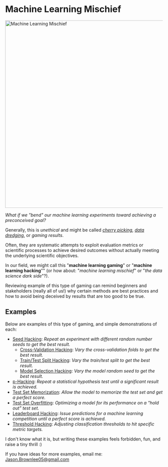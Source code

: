 # Machine Learning Mischief

<img src="pics/cover.svg" alt="Machine Learning Mischief" width="600">

_What if we "bend" our machine learning experiments toward achieving a preconceived goal?_

Generally, this is _unethical_ and might be called [_cherry picking_](https://en.wikipedia.org/wiki/Cherry_picking), [_data dredging_](https://en.wikipedia.org/wiki/Data_dredging), or _gaming results_.

Often, they are systematic attempts to exploit evaluation metrics or scientific processes to achieve desired outcomes without actually meeting the underlying scientific objectives.

In our field, we might call this "**machine learning gaming**" or "**machine learning hacking**"" (or how about: "_machine learning mischief_" or "_the data science dark side_"?).

Reviewing example of this type of gaming can remind beginners and stakeholders (really all of us!) why certain methods are best practices and how to avoid being deceived by results that are too good to be true.

## Examples

Below are examples of this type of gaming, and simple demonstrations of each:

* [Seed Hacking](examples/seed_hacking.md): _Repeat an experiment with different random number seeds to get the best result._
	* [Cross-Validation Hacking](examples/threshold_hacking.md): _Vary the cross-validation folds to get the best result._
	* [Train/Test Split Hacking](examples/train_test_split_hacking.md): _Vary the train/test split to get the best result._
	* [Model Selection Hacking](examples/model_selection_hacking.md): _Vary the model random seed to get the best result._
* [p-Hacking](examples/p_hacking.md): _Repeat a statistical hypothesis test until a significant result is achieved._
* [Test Set Memorization](examples/test_set_memorization.md): _Allow the model to memorize the test set and get a perfect score._
* [Test Set Overfitting](examples/test_set_overfitting.md): _Optimizing a model for its performance on a "hold out" test set._
* [Leaderboard Hacking](examples/leaderboard_hacking.md): _Issue predictions for a machine learning competition until a perfect score is achieved._
* [Threshold Hacking](examples/threshold_hacking.md): _Adjusting classification thresholds to hit specific metric targets._

I don't know what it is, but writing these examples feels forbidden, fun, and raise a tiny thrill :)

If you have ideas for more examples, email me: Jason.Brownlee05@gmail.com